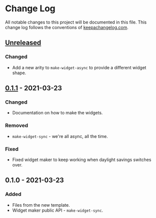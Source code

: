 # Change Log
All notable changes to this project will be documented in this file. This change log follows the conventions of [keepachangelog.com](http://keepachangelog.com/).

## [Unreleased]
### Changed
- Add a new arity to `make-widget-async` to provide a different widget shape.

## [0.1.1] - 2021-03-23
### Changed
- Documentation on how to make the widgets.

### Removed
- `make-widget-sync` - we're all async, all the time.

### Fixed
- Fixed widget maker to keep working when daylight savings switches over.

## 0.1.0 - 2021-03-23
### Added
- Files from the new template.
- Widget maker public API - `make-widget-sync`.

[Unreleased]: https://github.com/your-name/clojure-scratch/compare/0.1.1...HEAD
[0.1.1]: https://github.com/your-name/clojure-scratch/compare/0.1.0...0.1.1
